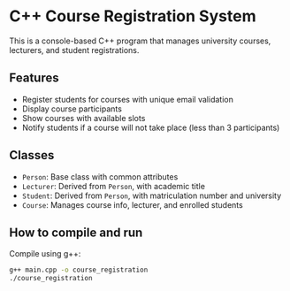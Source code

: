 # C++ Course Registration System

This is a console-based C++ program that manages university courses, lecturers, and student registrations.

## Features

- Register students for courses with unique email validation
- Display course participants
- Show courses with available slots
- Notify students if a course will not take place (less than 3 participants)

## Classes

- `Person`: Base class with common attributes
- `Lecturer`: Derived from `Person`, with academic title
- `Student`: Derived from `Person`, with matriculation number and university
- `Course`: Manages course info, lecturer, and enrolled students

## How to compile and run

Compile using g++:

```bash
g++ main.cpp -o course_registration
./course_registration
